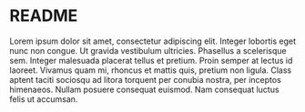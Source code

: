 # README

Lorem ipsum dolor sit amet, consectetur adipiscing elit. Integer lobortis eget nunc non congue. Ut gravida vestibulum ultricies. Phasellus a scelerisque sem. Integer malesuada placerat tellus et pretium. Proin semper at lectus id laoreet. Vivamus quam mi, rhoncus et mattis quis, pretium non ligula. Class aptent taciti sociosqu ad litora torquent per conubia nostra, per inceptos himenaeos. Nullam posuere consequat euismod. Nam consequat luctus felis ut accumsan.